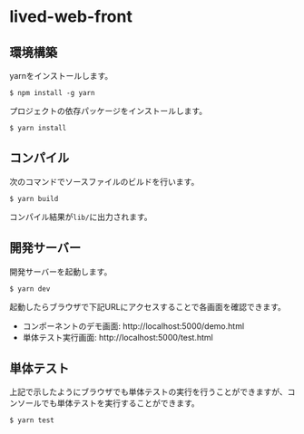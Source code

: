 # lived-web-front

## 環境構築

yarnをインストールします。

```console
$ npm install -g yarn
```

プロジェクトの依存パッケージをインストールします。

```console
$ yarn install
```


## コンパイル

次のコマンドでソースファイルのビルドを行います。

```console
$ yarn build
```

コンパイル結果が`lib/`に出力されます。


## 開発サーバー

開発サーバーを起動します。

```console
$ yarn dev
```

起動したらブラウザで下記URLにアクセスすることで各画面を確認できます。

* コンポーネントのデモ画面: http://localhost:5000/demo.html
* 単体テスト実行画面: http://localhost:5000/test.html


## 単体テスト

上記で示したようにブラウザでも単体テストの実行を行うことができますが、コンソールでも単体テストを実行することができます。

```console
$ yarn test
```

